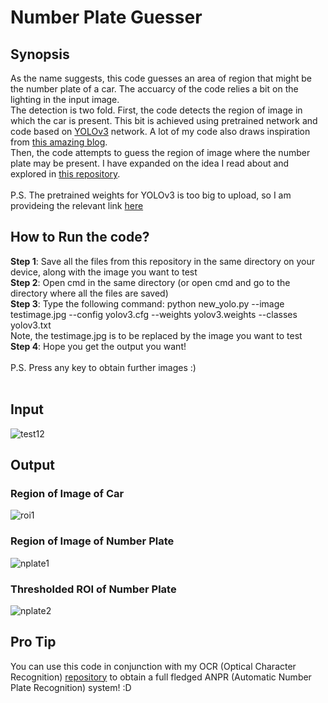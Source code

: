 # Number Plate Guesser
## Synopsis
As the name suggests, this code guesses an area of region that might be the number plate of a car. The accuarcy of the code relies a bit on the lighting in the input image. <br/>
The detection is two fold. First, the code detects the region of image in which the car is present. This bit is achieved using pretrained network and code based on [YOLOv3](https://pjreddie.com/darknet/yolo/) network. A lot of my code also draws inspiration from [this amazing blog](https://medium.com/@ravidesetty/number-plate-detection-on-indian-car-vehicles-using-yolov2-8c99e1a259f5). <br/>
Then, the code attempts to guess the region of image where the number plate may be present. I have expanded on the idea I read about and explored in [this repository](https://github.com/shanmathik/Indian-License-Plate-Recognition-). <br/><br/>
P.S. The pretrained weights for YOLOv3 is too big to upload, so I am provideing the relevant link [here](https://pjreddie.com/media/files/yolov3-openimages.weights)

## How to Run the code?
**Step 1**: Save all the files from this repository in the same directory on your device, along with the image you want to test<br/>
**Step 2**: Open cmd in the same directory (or open cmd and go to the directory where all the files are saved)<br/>
**Step 3**: Type the following command: python new_yolo.py --image testimage.jpg --config yolov3.cfg --weights yolov3.weights --classes yolov3.txt <br/> Note, the testimage.jpg is to be replaced by the image you want to test<br/>
**Step 4**: Hope you get the output you want! <br/><br/> 
P.S. Press any key to obtain further images :)<br/><br/>

## Input
![test12](https://user-images.githubusercontent.com/36445600/60386078-73d77d80-9aae-11e9-886f-2b8c869f17e4.jpg)

## Output
### Region of Image of Car
![roi1](https://user-images.githubusercontent.com/36445600/60386131-e8aab780-9aae-11e9-86c2-f6cfb0aecd1e.JPG)
### Region of Image of Number Plate
![nplate1](https://user-images.githubusercontent.com/36445600/60386232-1e9c6b80-9ab0-11e9-9fd2-b192c30e1cdb.JPG)
### Thresholded ROI of Number Plate
![nplate2](https://user-images.githubusercontent.com/36445600/60386245-3ffd5780-9ab0-11e9-82df-5206ea917577.JPG)

## Pro Tip
You can use this code in conjunction with my OCR (Optical Character Recognition) [repository](https://github.com/Mastermind0100/basic_ocr) to obtain a full fledged ANPR (Automatic Number Plate Recognition) system! :D
